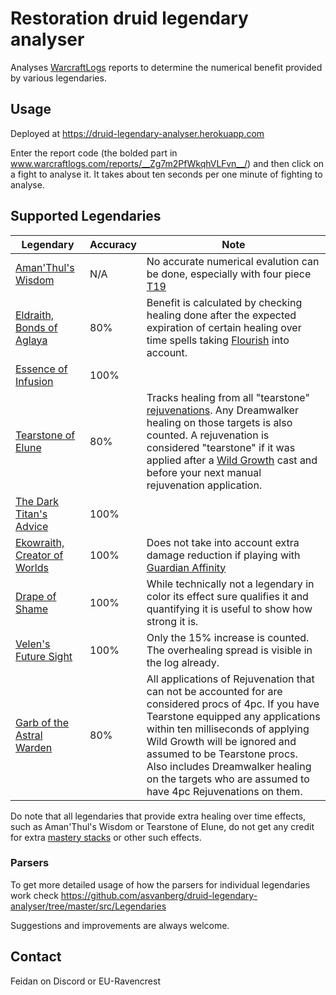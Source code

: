 # Restoration druid legendary analyser

Analyses [WarcraftLogs](http://www.warcraftlogs.com) reports to determine the
numerical benefit provided by various legendaries.

## Usage
Deployed at https://druid-legendary-analyser.herokuapp.com

Enter the report code (the bolded part in www.warcraftlogs.com/reports/__Zg7m2PfWkqhVLFvn__/)
and then click on a fight to analyse it.
It takes about ten seconds per one minute of fighting to analyse.

## Supported Legendaries
| Legendary | Accuracy | Note |
| --- | --- | --- |
| [Aman'Thul's Wisdom](http://www.wowhead.com/item=137072/amanthuls-wisdom) | N/A | No accurate numerical evalution can be done, especially with four piece [T19](http://www.wowhead.com/item-set=1283/garb-of-the-astral-warden) |
| [Eldraith, Bonds of Aglaya](http://www.wowhead.com/item=137095/edraith-bonds-of-aglaya) | 80% | Benefit is calculated by checking healing done after the expected expiration of certain healing over time spells taking [Flourish](http://www.wowhead.com/spell=197721/flourish) into account. |
| [Essence of Infusion](http://www.wowhead.com/item=137026/essence-of-infusion) | 100% | &nbsp; |
| [Tearstone of Elune](http://www.wowhead.com/item=137042/tearstone-of-elune) | 80% | Tracks healing from all "tearstone" [rejuvenations](http://www.wowhead.com/spell=774/rejuvenation). Any Dreamwalker healing on those targets is also counted. A rejuvenation is considered "tearstone" if it was applied after a [Wild Growth](http://www.wowhead.com/spell=48438/wild-growth) cast and before your next manual rejuvenation application. |
| [The Dark Titan's Advice](http://www.wowhead.com/item=137078/the-dark-titans-advice) | 100% | &nbsp; |
| [Ekowraith, Creator of Worlds](http://www.wowhead.com/item=137015/ekowraith-creator-of-worlds) | 100% | Does not take into account extra damage reduction if playing with [Guardian Affinity](http://www.wowhead.com/spell=197491/guardian-affinity) |
| [Drape of Shame](http://www.wowhead.com/item=142170) | 100% | While technically not a legendary in color its effect sure qualifies it and quantifying it is useful to show how strong it is. |
| [Velen's Future Sight](http://www.wowhead.com/spell=235966/velens-future-sight) | 100% | Only the 15% increase is counted. The overhealing spread is visible in the log already. |
| [Garb of the Astral Warden](http://www.wowhead.com/item-set=1283/garb-of-the-astral-warden) | 80% | All applications of Rejuvenation that can not be accounted for are considered procs of 4pc. If you have Tearstone equipped any applications within ten milliseconds of applying Wild Growth will be ignored and assumed to be Tearstone procs. Also includes Dreamwalker healing on the targets who are assumed to have 4pc Rejuvenations on them. |

Do note that all legendaries that provide extra healing over time effects, such as Aman'Thul's Wisdom or Tearstone of Elune, do not get any credit for extra [mastery stacks](http://www.wowhead.com/spell=77495/mastery-harmony) or other such effects.

### Parsers
To get more detailed usage of how the parsers for individual legendaries work
check https://github.com/asvanberg/druid-legendary-analyser/tree/master/src/Legendaries

Suggestions and improvements are always welcome.

## Contact
Feidan on Discord or EU-Ravencrest
